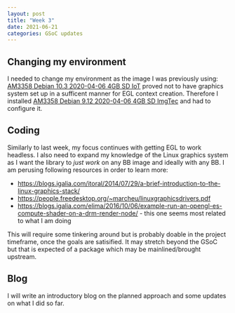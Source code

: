 ```yaml
---
layout: post
title: "Week 3"
date: 2021-06-21
categories: GSoC updates
---
```


## Changing my environment
I needed to change my environment as the image I was previously using: [AM3358 Debian 10.3 2020-04-06 4GB SD IoT](https://debian.beagleboard.org/images/bone-debian-10.3-iot-armhf-2020-04-06-4gb.img.xz) proved not to have graphics system set up in a sufficent manner for EGL context creation.
Therefore I installed [AM3358 Debian 9.12 2020-04-06 4GB SD ImgTec](https://debian.beagleboard.org/images/bone-debian-9.12-imgtec-armhf-2020-04-06-4gb.img.xz) and had to configure it.

## Coding
Similarly to last week, my focus continues with getting EGL to work headless. I also need to expand my knowledge of the Linux graphics system as I want the library to _just work_ on any BB image and ideally with any BB.
I am perusing following resources in order to learn more:
* https://blogs.igalia.com/itoral/2014/07/29/a-brief-introduction-to-the-linux-graphics-stack/
* https://people.freedesktop.org/~marcheu/linuxgraphicsdrivers.pdf
* https://blogs.igalia.com/elima/2016/10/06/example-run-an-opengl-es-compute-shader-on-a-drm-render-node/ - this one seems most related to what I am doing

This will require some tinkering around but is probably doable in the project timeframe, once the goals are satisified. It may stretch beyond the GSoC but that is expected of a package which may be mainlined/brought upstream.


## Blog
I will write an introductory blog on the planned approach and some updates on what I did so far.
